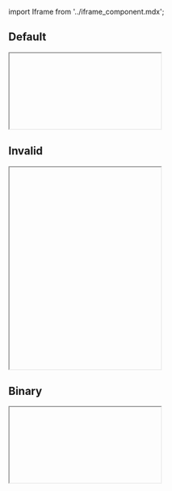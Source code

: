 import Iframe from '../iframe_component.mdx';

## Default

<Iframe id='components-forms-radio--default' > </Iframe>


## Invalid

<Iframe id='components-forms-radio--invalid' height="400"> </Iframe>


## Binary

<Iframe id='components-forms-radio--binary' > </Iframe>
